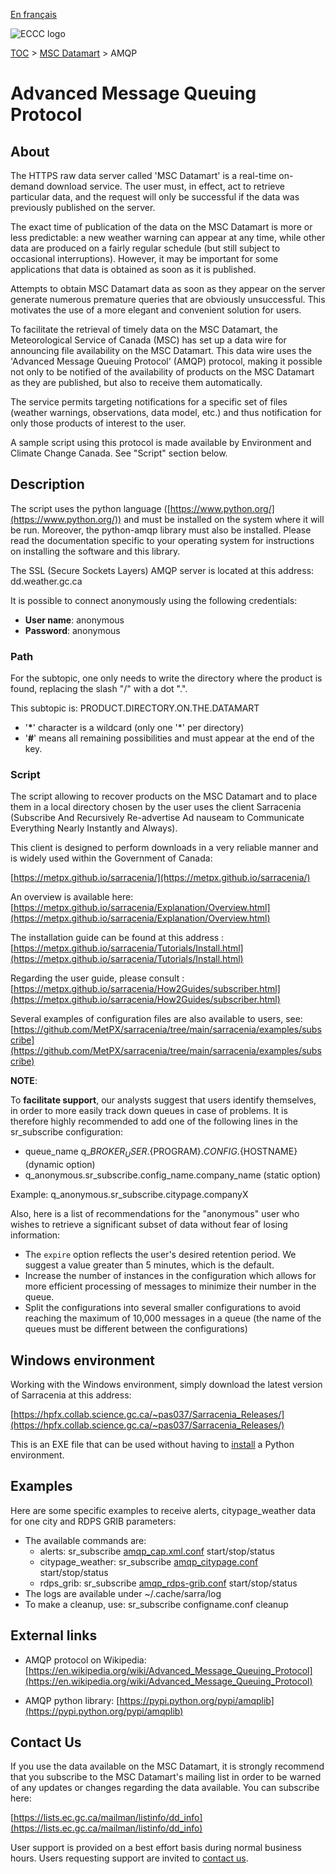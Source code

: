 [En français](amqp_fr.md)

![ECCC logo](../img_eccc-logo.png)

[TOC](../readme_en.md) > [MSC Datamart](readme_en.md) > AMQP


# Advanced Message Queuing Protocol

## About

The HTTPS raw data server called 'MSC Datamart' is a real-time on-demand download service.  The user must, in effect, act to retrieve particular data, and the request will only be successful if the data was previously published on the server.  

The exact time of publication of the data on the MSC Datamart is more or less predictable: a new weather warning can appear at any time, while other data are produced on a fairly regular schedule (but still subject to occasional interruptions).  However, it may be important for some applications that data is obtained as soon as it is published.   

Attempts to obtain MSC Datamart data as soon as they appear on the server generate numerous premature queries that are obviously unsuccessful. This motivates the use of a more elegant and convenient solution for users.    

To facilitate the retrieval of timely data on the MSC Datamart, the Meteorological Service of Canada (MSC) has set up a data wire for announcing file availability on the MSC Datamart.  This data wire uses the 'Advanced Message Queuing Protocol' (AMQP) protocol, making it  possible not only to be notified of the availability of products on the MSC Datamart as they are published, but also to receive them automatically. 

The service permits targeting notifications for a specific set of files (weather warnings, observations, data model, etc.) and thus notification for only those products of interest to the user.

A sample script using this protocol is made available by Environment and Climate Change Canada.  See "Script" section below.

## Description

The script uses the python language ([https://www.python.org/](https://www.python.org/)) and must be installed on the system where it will be run.  Moreover, the python-amqp library must also be installed.  Please read the documentation specific to your operating system for instructions on installing the software and this library.

The SSL (Secure Sockets Layers) AMQP server is located at this address: dd.weather.gc.ca

It is possible to connect anonymously using the following credentials:

- __User name__: anonymous
- __Password__: anonymous 

### Path

For the subtopic, one only needs to  write the directory where the product is found, replacing the slash "/" with a dot ".".

This subtopic is: PRODUCT.DIRECTORY.ON.THE.DATAMART

- '__*__'  character is a wildcard (only one '*' per directory)
- '__#__'  means all remaining possibilities and must appear at the end of the key.

### Script

The script allowing to recover products on the MSC Datamart and to place them in a local directory chosen by the user uses the client Sarracenia (Subscribe And Recursively Re-advertise Ad nauseam to Communicate Everything Nearly Instantly and Always).

This client is designed to perform downloads in a very reliable manner and is widely used within the Government of Canada:

[https://metpx.github.io/sarracenia/](https://metpx.github.io/sarracenia/)

An overview is available here: [https://metpx.github.io/sarracenia/Explanation/Overview.html](https://metpx.github.io/sarracenia/Explanation/Overview.html)

The installation guide can be found at this address :
[https://metpx.github.io/sarracenia/Tutorials/Install.html](https://metpx.github.io/sarracenia/Tutorials/Install.html)

Regarding the user guide, please consult : 
[https://metpx.github.io/sarracenia/How2Guides/subscriber.html](https://metpx.github.io/sarracenia/How2Guides/subscriber.html)

Several examples of configuration files are also available to users, see:
[https://github.com/MetPX/sarracenia/tree/main/sarracenia/examples/subscribe](https://github.com/MetPX/sarracenia/tree/main/sarracenia/examples/subscribe)

__NOTE__:

To __facilitate support__, our analysts suggest that users identify themselves, in order to more easily track down queues in case of problems. It is therefore highly recommended to add one of the following lines in the sr_subscribe configuration:

* queue_name q_${BROKER_USER}.${PROGRAM}.${CONFIG}.${HOSTNAME} (dynamic option)
* q_anonymous.sr_subscribe.config_name.company_name (static option)

Example: q_anonymous.sr_subscribe.citypage.companyX

Also, here is a list of recommendations for the "anonymous" user who wishes to retrieve a significant subset of data without fear of losing information:

* The `expire` option reflects the user's desired retention period. We suggest a value greater than 5 minutes, which is the default.  
* Increase the number of instances in the configuration which allows for more efficient processing of messages to minimize their number in the queue.
* Split the configurations into several smaller configurations to avoid reaching the maximum of 10,000 messages in a queue (the name of the queues must be different between the configurations)

## Windows environment

Working with the Windows environment, simply download the latest version of Sarracenia at this address:

[https://hpfx.collab.science.gc.ca/~pas037/Sarracenia_Releases/](https://hpfx.collab.science.gc.ca/~pas037/Sarracenia_Releases/)

This is an EXE file that can be used without having to [install](https://github.com/MetPX/sarracenia/blob/master/doc/fr/Install.rst) a Python environment.

## Examples

Here are some specific examples to receive alerts, citypage_weather data for one city and RDPS GRIB parameters:

* The available commands are:
    * alerts: sr_subscribe [amqp_cap.xml.conf](./amqp_cap-xml.conf) start/stop/status
    * citypage_weather: sr_subscribe [amqp_citypage.conf](./amqp_citypage.conf) start/stop/status
    * rdps_grib: sr_subscribe [amqp_rdps-grib.conf](./amqp_rdps-grib.conf) start/stop/status
* The logs are available under ~/.cache/sarra/log
* To make a cleanup, use: sr_subscribe configname.conf cleanup

## External links

* AMQP protocol on Wikipedia:
[https://en.wikipedia.org/wiki/Advanced_Message_Queuing_Protocol](https://en.wikipedia.org/wiki/Advanced_Message_Queuing_Protocol)

* AMQP python library: 
[https://pypi.python.org/pypi/amqplib](https://pypi.python.org/pypi/amqplib)


## Contact Us

If you use the data available on the MSC Datamart, it is strongly recommend that you subscribe to the MSC Datamart's mailing list in order to be warned of any updates or changes regarding the data available. You can subscribe here:

[https://lists.ec.gc.ca/mailman/listinfo/dd_info](https://lists.ec.gc.ca/mailman/listinfo/dd_info)

User support is provided on a best effort basis during normal business hours. Users requesting support are invited to [contact us](https://www.weather.gc.ca/mainmenu/contact_us_e.html).
